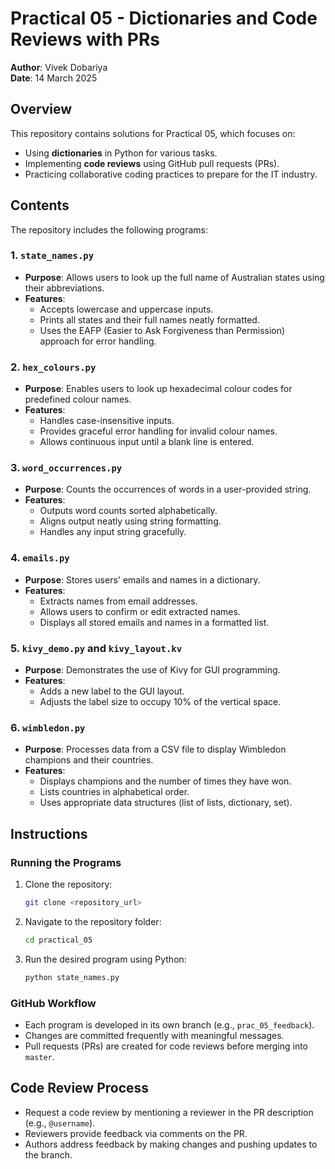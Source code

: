# Practical 05 - Dictionaries and Code Reviews with PRs

**Author**: Vivek Dobariya  
**Date**: 14 March 2025  

## Overview
This repository contains solutions for Practical 05, which focuses on:
- Using **dictionaries** in Python for various tasks.
- Implementing **code reviews** using GitHub pull requests (PRs).
- Practicing collaborative coding practices to prepare for the IT industry.

## Contents
The repository includes the following programs:

### 1. `state_names.py`
- **Purpose**: Allows users to look up the full name of Australian states using their abbreviations.
- **Features**:
  - Accepts lowercase and uppercase inputs.
  - Prints all states and their full names neatly formatted.
  - Uses the EAFP (Easier to Ask Forgiveness than Permission) approach for error handling.

### 2. `hex_colours.py`
- **Purpose**: Enables users to look up hexadecimal colour codes for predefined colour names.
- **Features**:
  - Handles case-insensitive inputs.
  - Provides graceful error handling for invalid colour names.
  - Allows continuous input until a blank line is entered.

### 3. `word_occurrences.py`
- **Purpose**: Counts the occurrences of words in a user-provided string.
- **Features**:
  - Outputs word counts sorted alphabetically.
  - Aligns output neatly using string formatting.
  - Handles any input string gracefully.

### 4. `emails.py`
- **Purpose**: Stores users' emails and names in a dictionary.
- **Features**:
  - Extracts names from email addresses.
  - Allows users to confirm or edit extracted names.
  - Displays all stored emails and names in a formatted list.

### 5. `kivy_demo.py` and `kivy_layout.kv`
- **Purpose**: Demonstrates the use of Kivy for GUI programming.
- **Features**:
  - Adds a new label to the GUI layout.
  - Adjusts the label size to occupy 10% of the vertical space.

### 6. `wimbledon.py`
- **Purpose**: Processes data from a CSV file to display Wimbledon champions and their countries.
- **Features**:
  - Displays champions and the number of times they have won.
  - Lists countries in alphabetical order.
  - Uses appropriate data structures (list of lists, dictionary, set).

## Instructions
### Running the Programs
1. Clone the repository:
   ```bash
   git clone <repository_url>
   ```
2. Navigate to the repository folder:
   ```bash
   cd practical_05
   ```
3. Run the desired program using Python:
   ```bash
   python state_names.py
   ```

### GitHub Workflow
- Each program is developed in its own branch (e.g., `prac_05_feedback`).
- Changes are committed frequently with meaningful messages.
- Pull requests (PRs) are created for code reviews before merging into `master`.

## Code Review Process
- Request a code review by mentioning a reviewer in the PR description (e.g., `@username`).
- Reviewers provide feedback via comments on the PR.
- Authors address feedback by making changes and pushing updates to the branch.
